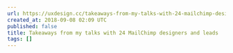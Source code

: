 ```yaml
---
url: https://uxdesign.cc/takeaways-from-my-talks-with-24-mailchimp-designers-and-leads-eb0c6b3da96c?source=rss----138adf9c44c---4
created_at: 2018-09-08 02:09 UTC
published: false
title: Takeaways from my talks with 24 MailChimp designers and leads
tags: []
---
```



